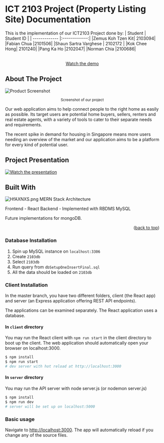 # ICT 2103 Project (Property Listing Site) Documentation


  This is the implementation of our ICT2103 Project done by:
| Student | Student ID |
| ------------- |:-------------:|
|Zemus Koh Tzen Kit|  2103094|
|Fabian Chua |2101506|
|Shaun Sartra Varghese | 2102172 |
|Kok Chee Hong| 2101240|
|Pang Ka Ho |2102047|
|Norman Chia |2100686|
<div align="center">
  <p align="center">
    <br />
    <a href="https://youtu.be/D4aqQ2wtcCA" target="_blank" >Watch the demo</a>
  </p>
</div>

<!-- ABOUT THE PROJECT -->

## About The Project
![Product Screenshot](https://iili.io/HfAjZJa.png)

<p align="center"><small>Screenshot of our project</small> 
</p>
Our web application aims to help connect people to the right home as easily as possible. Its target users are potential home buyers, sellers, renters and real estate agents, with a variety of tools to cater to their separate needs and requirements. 


The recent spike in demand for housing in Singapore means more users needing an overview of the market and our application aims to be a platform for every kind of potential user.

## Project Presentation
[![Watch the presentation](https://img.youtube.com/vi/D4aqQ2wtcCA/hqdefault.jpg)](https://youtu.be/D4aqQ2wtcCA)

## Built With

![HfAXNXS.png](https://iili.io/HfAXNXS.png)
MERN Stack Architecture

Frontend - React
Backend - Implemented with RBDMS MySQL

Future implementations for mongoDB.

<p align="right">(<a href="#readme-top">back to top</a>)</p>

### Database Installation

1. Spin up MySQL instance on `localhost:3306`
2. Create `2103db`
3. Select `2103db` 
4. Run query from `dbSetupOneInsertFinal.sql`
5. All the data should be loaded on `2103db`

### Client Installation

In the master branch, you have two different folders, client (the React app) and server (an Express application offering REST API endpoints).

The applications can be examined separately. The React application uses a database.

#### In `client` directory

You may run the React client with `npm run start` in the client directory to boot up the client. The web application should automatically open your browser on localhost:3000.

```bash
$ npm install
$ npm run start
# dev server with hot reload at http://localhost:3000
```

#### In `server` directory

You may run the API server with node server.js (or nodemon server.js) 

```bash
$ npm install
$ npm run dev
# server will be set up on localhost:5000
```

### Basic usage
Navigate to [http://localhost:3000](http://localhost:3000). The app will automatically reload if you change any of the source files.